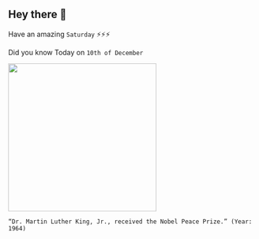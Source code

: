 ## Hey there 👋
Have an amazing `Saturday` ⚡⚡⚡

Did you know Today on `10th of December`
 
 [<img src="https://www.nps.gov/malu/planyourvisit/images/NPP_King_1.jpg?maxwidth=650&autorotate=false" width="300" />](https://www.history.com/this-day-in-history/king-wins-nobel-peace-prize#:~:text=African%20American%20civil%20rights%20leader,to%20racial%20prejudice%20in%20America.&text=Influenced%20by%20Mohandas%20Gandhi%2C%20he,civil%20disobedience%20to%20racial%20segregation.) 
 ```
“Dr. Martin Luther King, Jr., received the Nobel Peace Prize.” (Year: 1964)
```

